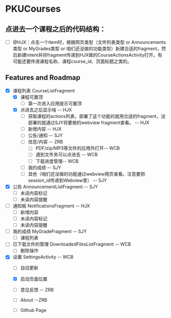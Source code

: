 # PKUCourses

## 点进去一个课程之后的代码结构：
* [ ] @HJX：点击一个item时，根据网页类型（文件列表类型 or Announcements类型 or MyGrades类型 or 咱们还没做的功能类型）新建合适的fragment，然后新建intent并将fragment传递到HJX做的CourseActionsActivity打开。有可能还要传递课程名称、课程course_id、页面标题之类的。
## Features and Roadmap
* [x] 课程列表 CourseListFragment
  * [x] 课程可置顶
    * [ ] 第一次进入应用提示可置顶
  * [x] 点进去之后显示啥 -- HJX
    * [ ] 获取课程的actions列表，部署了这个功能的就用合适的fragment，没部署的就通过SJY将要做的webview fragment查看。 -- HJX
    * [ ] 新增内容 -- HJX
    * [ ] 公告/通知 -- SJY
    * [ ] 信息/内容 -- ZRB
      * [ ] PDF/zip/MP3等文件的应用外打开-- WCB
      * [ ] 遇到文件夹可以点进去 -- WCB
      * [ ] 下载进度管理-- WCB
    * [ ] 我的成绩 -- SJY
    * [ ] 其他（咱们还没做的功能通过webview网页查看。注意要把session_id传递到Webview里） -- SJY
* [x] 公告 AnnouncementListFragment -- SJY
  * [ ] 未读内容标记
  * [ ] 未读内容提醒
* [ ] 通知板 NotificationsFragment -- HJX
  * [ ] 新增内容
  * [ ] 未读内容标记
  * [ ] 未读内容提醒
* [ ] 我的成绩 MyGradeFragment -- SJY
  * [ ] 课程列表
* [ ] 已下载文件的管理 DownloadedFilesListFragment -- WCB
  * [ ] 删除操作
* [x] 设置 SettingsActivity -- WCB
  * [ ] 自动更新
  * [x] 启动页面位置
  * [ ] 意见反馈 -- ZRB
  * [ ] About --ZRB
  * [ ] Github Page

